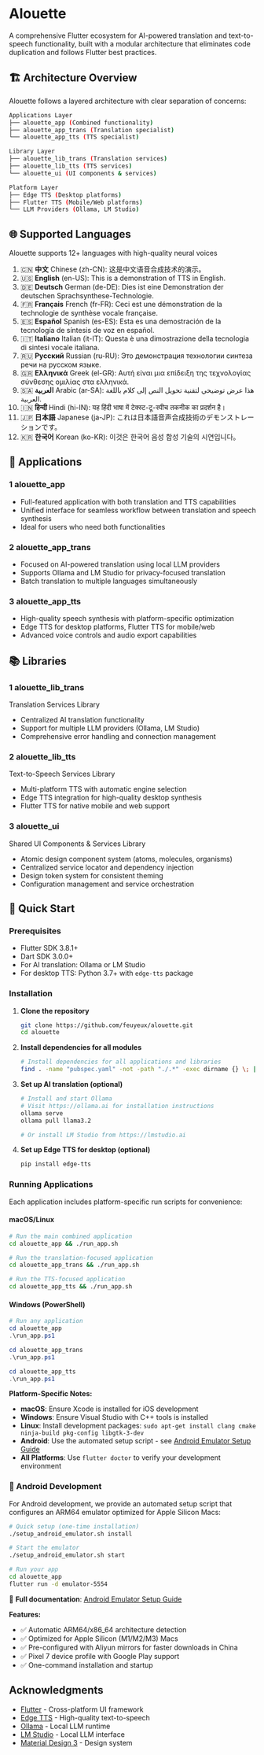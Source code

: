 # Alouette

A comprehensive Flutter ecosystem for AI-powered translation and text-to-speech functionality, built with a modular architecture that eliminates code duplication and follows Flutter best practices.

## 🏗️ Architecture Overview

Alouette follows a layered architecture with clear separation of concerns:

```sh
Applications Layer
├── alouette_app (Combined functionality)
├── alouette_app_trans (Translation specialist)
└── alouette_app_tts (TTS specialist)

Library Layer
├── alouette_lib_trans (Translation services)
├── alouette_lib_tts (TTS services)
└── alouette_ui (UI components & services)

Platform Layer
├── Edge TTS (Desktop platforms)
├── Flutter TTS (Mobile/Web platforms)
└── LLM Providers (Ollama, LM Studio)
```

## 🌐 Supported Languages

Alouette supports 12+ languages with high-quality neural voices

1. 🇨🇳 **中文**  Chinese (zh-CN): 这是中文语音合成技术的演示。
2. 🇺🇸 **English** (en-US): This is a demonstration of TTS in English.
3. 🇩🇪 **Deutsch** German (de-DE): Dies ist eine Demonstration der deutschen Sprachsynthese-Technologie.
4. 🇫🇷 **Français** French (fr-FR): Ceci est une démonstration de la technologie de synthèse vocale française.
5. 🇪🇸 **Español** Spanish (es-ES): Esta es una demostración de la tecnología de síntesis de voz en español.
6. 🇮🇹 **Italiano** Italian (it-IT): Questa è una dimostrazione della tecnologia di sintesi vocale italiana.
7. 🇷🇺 **Русский** Russian (ru-RU): Это демонстрация технологии синтеза речи на русском языке.
8. 🇬🇷 **Ελληνικά** Greek (el-GR): Αυτή είναι μια επίδειξη της τεχνολογίας σύνθεσης ομιλίας στα ελληνικά.
9. 🇸🇦 **العربية** Arabic (ar-SA): هذا عرض توضيحي لتقنية تحويل النص إلى كلام باللغة العربية.
10. 🇮🇳 **हिन्दी** Hindi (hi-IN): यह हिंदी भाषा में टेक्स्ट-टू-स्पीच तकनीक का प्रदर्शन है।
11. 🇯🇵 **日本語** Japanese (ja-JP): これは日本語音声合成技術のデモンストレーションです。
12. 🇰🇷 **한국어** Korean (ko-KR): 이것은 한국어 음성 합성 기술의 시연입니다。

## 📱 Applications

### 1 alouette_app

- Full-featured application with both translation and TTS capabilities
- Unified interface for seamless workflow between translation and speech synthesis
- Ideal for users who need both functionalities

### 2 alouette_app_trans

- Focused on AI-powered translation using local LLM providers
- Supports Ollama and LM Studio for privacy-focused translation
- Batch translation to multiple languages simultaneously

### 3 alouette_app_tts

- High-quality speech synthesis with platform-specific optimization
- Edge TTS for desktop platforms, Flutter TTS for mobile/web
- Advanced voice controls and audio export capabilities

## 📚 Libraries

### 1 alouette_lib_trans

Translation Services Library

- Centralized AI translation functionality
- Support for multiple LLM providers (Ollama, LM Studio)
- Comprehensive error handling and connection management

### 2 alouette_lib_tts

Text-to-Speech Services Library

- Multi-platform TTS with automatic engine selection
- Edge TTS integration for high-quality desktop synthesis
- Flutter TTS for native mobile and web support

### 3 alouette_ui

Shared UI Components & Services Library

- Atomic design component system (atoms, molecules, organisms)
- Centralized service locator and dependency injection
- Design token system for consistent theming
- Configuration management and service orchestration

## 🚀 Quick Start

### Prerequisites

- Flutter SDK 3.8.1+
- Dart SDK 3.0.0+
- For AI translation: Ollama or LM Studio
- For desktop TTS: Python 3.7+ with `edge-tts` package

### Installation

1. **Clone the repository**

   ```sh
   git clone https://github.com/feuyeux/alouette.git
   cd alouette
   ```

2. **Install dependencies for all modules**

   ```sh
   # Install dependencies for all applications and libraries
   find . -name "pubspec.yaml" -not -path "./.*" -exec dirname {} \; | xargs -I {} sh -c 'cd "{}" && flutter pub get'
   ```

3. **Set up AI translation (optional)**

   ```sh
   # Install and start Ollama
   # Visit https://ollama.ai for installation instructions
   ollama serve
   ollama pull llama3.2

   # Or install LM Studio from https://lmstudio.ai
   ```

4. **Set up Edge TTS for desktop (optional)**

   ```sh
   pip install edge-tts
   ```

### Running Applications

Each application includes platform-specific run scripts for convenience:

#### **macOS/Linux**

```bash
# Run the main combined application
cd alouette_app && ./run_app.sh

# Run the translation-focused application
cd alouette_app_trans && ./run_app.sh

# Run the TTS-focused application
cd alouette_app_tts && ./run_app.sh
```

#### **Windows (PowerShell)**

```powershell
# Run any application
cd alouette_app
.\run_app.ps1

cd alouette_app_trans
.\run_app.ps1

cd alouette_app_tts
.\run_app.ps1
```

**Platform-Specific Notes:**

- **macOS**: Ensure Xcode is installed for iOS development
- **Windows**: Ensure Visual Studio with C++ tools is installed
- **Linux**: Install development packages: `sudo apt-get install clang cmake ninja-build pkg-config libgtk-3-dev`
- **Android**: Use the automated setup script - see [Android Emulator Setup Guide](docs/ANDROID_EMULATOR_SETUP.md)
- **All Platforms**: Use `flutter doctor` to verify your development environment

### 🤖 Android Development

For Android development, we provide an automated setup script that configures an ARM64 emulator optimized for Apple Silicon Macs:

```bash
# Quick setup (one-time installation)
./setup_android_emulator.sh install

# Start the emulator
./setup_android_emulator.sh start

# Run your app
cd alouette_app
flutter run -d emulator-5554
```

📖 **Full documentation**: [Android Emulator Setup Guide](docs/ANDROID_EMULATOR_SETUP.md)

**Features:**

- ✅ Automatic ARM64/x86_64 architecture detection
- ✅ Optimized for Apple Silicon (M1/M2/M3) Macs
- ✅ Pre-configured with Aliyun mirrors for faster downloads in China
- ✅ Pixel 7 device profile with Google Play support
- ✅ One-command installation and startup

## Acknowledgments

- [Flutter](https://flutter.dev) - Cross-platform UI framework
- [Edge TTS](https://github.com/rany2/edge-tts) - High-quality text-to-speech
- [Ollama](https://ollama.ai) - Local LLM runtime
- [LM Studio](https://lmstudio.ai) - Local LLM interface
- [Material Design 3](https://m3.material.io/) - Design system
